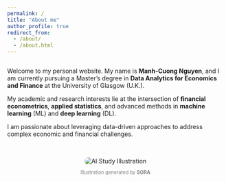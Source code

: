 ```yaml
---
permalink: /
title: "About me"
author_profile: true
redirect_from: 
  - /about/
  - /about.html
---
```


<div style="display: flex; align-items: flex-start; flex-wrap: wrap; gap: 2rem;">

  <div style="flex: 1; min-width: 280px;">
    <p>Welcome to my personal website. My name is <strong>Manh-Cuong Nguyen</strong>, and I am currently pursuing a Master’s degree in          <strong>Data Analytics for Economics and Finance</strong> at the University of Glasgow (U.K.).</p>
    <p>My academic and research interests lie at the intersection of <strong>financial econometrics</strong>, <strong>applied                   statistics</strong>, and advanced methods in <strong>machine learning</strong> (ML) and <strong>deep learning</strong> (DL).</p>
    <p>I am passionate about leveraging data-driven approaches to address complex economic and financial challenges.</p>
  </div>

  <div style="flex: 1; text-align: center; min-width: 250px;">
    <img src="/files/about1.webp" alt="AI Study Illustration" style="max-width: 100%; border-radius: 12px;" />
    <p style="font-size: 0.8em; color: gray;">Illustration generated by <strong>SORA</strong></p>
  </div>

</div>
